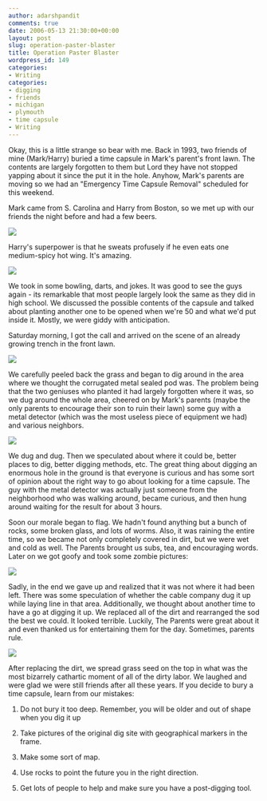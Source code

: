 ```yaml
---
author: adarshpandit
comments: true
date: 2006-05-13 21:30:00+00:00
layout: post
slug: operation-paster-blaster
title: Operation Paster Blaster
wordpress_id: 149
categories:
- Writing
categories:
- digging
- friends
- michigan
- plymouth
- time capsule
- Writing
---
```


Okay, this is a little strange so bear with me. Back in 1993, two friends of mine (Mark/Harry) buried a time capsule in Mark's parent's front lawn. The contents are largely forgotten to them but Lord they have not stopped yapping about it since the put it in the hole. Anyhow, Mark's parents are moving so we had an "Emergency Time Capsule Removal" scheduled for this weekend.   
  
Mark came from S. Carolina and Harry from Boston, so we met up with our friends the night before and had a few beers.   
  
[![](http://photos1.blogger.com/blogger/5119/270/320/IMG_3971.jpg)](http://photos1.blogger.com/blogger/5119/270/1600/IMG_3971.jpg)  
  
Harry's superpower is that he sweats profusely if he even eats one medium-spicy hot wing. It's amazing.   
  
[![](http://photos1.blogger.com/blogger/5119/270/320/IMG_3981.jpg)](http://photos1.blogger.com/blogger/5119/270/1600/IMG_3981.jpg)  
  
We took in some bowling, darts, and jokes. It was good to see the guys again - its remarkable that most people largely look the same as they did in high school. We discussed the possible contents of the capsule and talked about planting another one to be opened when we're 50 and what we'd put inside it. Mostly, we were giddy with anticipation.   
  
Saturday morning, I got the call and arrived on the scene of an already growing trench in the front lawn.   
  
[![](http://photos1.blogger.com/blogger/5119/270/320/IMG_3994.jpg)](http://photos1.blogger.com/blogger/5119/270/1600/IMG_3994.jpg)  
  
We carefully peeled back the grass and began to dig around in the area where we thought the corrugated metal sealed pod was. The problem being that the two geniuses who planted it had largely forgotten where it was, so we dug around the whole area, cheered on by Mark's parents (maybe the only parents to encourage their son to ruin their lawn) some guy with a metal detector (which was the most useless piece of equipment we had) and various neighbors.   
  
[![](http://photos1.blogger.com/blogger/5119/270/320/IMG_4003.jpg)](http://photos1.blogger.com/blogger/5119/270/1600/IMG_4003.jpg)  
  
We dug and dug. Then we speculated about where it could be, better places to dig, better digging methods, etc. The great thing about digging an enormous hole in the ground is that everyone is curious and has some sort of opinion about the right way to go about looking for a time capsule. The guy with the metal detector was actually just someone from the neighborhood who was walking around, became curious, and then hung around waiting for the result for about 3 hours.   
  
Soon our morale began to flag. We hadn't found anything but a bunch of rocks, some broken glass, and lots of worms. Also, it was raining the entire time, so we became not only completely covered in dirt, but we were wet and cold as well. The Parents brought us subs, tea, and encouraging words. Later on we got goofy and took some zombie pictures:  
  
[![](http://photos1.blogger.com/blogger/5119/270/320/IMG_4016.0.jpg)](http://photos1.blogger.com/blogger/5119/270/1600/IMG_4016.0.jpg)  
  
Sadly, in the end we gave up and realized that it was not where it had been left. There was some speculation of whether the cable company dug it up while laying line in that area. Additionally, we thought about another time to have a go at digging it up. We replaced all of the dirt and rearranged the sod the best we could. It looked terrible. Luckily, The Parents were great about it and even thanked us for entertaining them for the day. Sometimes, parents rule.   
  
[![](http://photos1.blogger.com/blogger/5119/270/320/IMG_4022.jpg)](http://photos1.blogger.com/blogger/5119/270/1600/IMG_4022.jpg)  
  
After replacing the dirt, we spread grass seed on the top in what was the most bizarrely cathartic moment of all of the dirty labor. We laughed and were glad we were still friends after all these years. If you decide to bury a time capsule, learn from our mistakes:  
  
1) Do not bury it too deep. Remember, you will be older and out of shape when you dig it up  
  
2) Take pictures of the original dig site with geographical markers in the frame.  
  
3) Make some sort of map.  
  
4) Use rocks to point the future you in the right direction.   
  
5) Get lots of people to help and make sure you have a post-digging tool.

